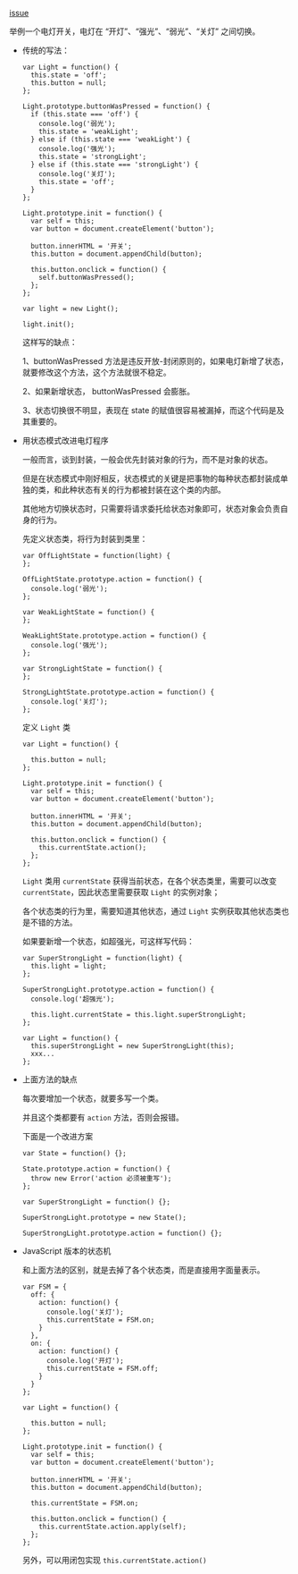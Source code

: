 [issue](https://github.com/hoperyy/blog/issues/41)

举例一个电灯开关，电灯在 “开灯”、“强光”、“弱光”、“关灯” 之间切换。

+ 传统的写法：

  ```
  var Light = function() {
    this.state = 'off';
    this.button = null;
  };

  Light.prototype.buttonWasPressed = function() {
    if (this.state === 'off') {
      console.log('弱光');
      this.state = 'weakLight';
    } else if (this.state === 'weakLight') {
      console.log('强光');
      this.state = 'strongLight';
    } else if (this.state === 'strongLight') {
      console.log('关灯');
      this.state = 'off';
    }
  };

  Light.prototype.init = function() {
    var self = this;
    var button = document.createElement('button');

    button.innerHTML = '开关';
    this.button = document.appendChild(button);

    this.button.onclick = function() {
      self.buttonWasPressed();
    };
  };

  var light = new Light();

  light.init();
  ```

  这样写的缺点：

  1、buttonWasPressed 方法是违反开放-封闭原则的，如果电灯新增了状态，就要修改这个方法，这个方法就很不稳定。

  2、如果新增状态， buttonWasPressed 会膨胀。

  3、状态切换很不明显，表现在 state 的赋值很容易被漏掉，而这个代码是及其重要的。

+ 用状态模式改进电灯程序

  一般而言，谈到封装，一般会优先封装对象的行为，而不是对象的状态。

  但是在状态模式中刚好相反，状态模式的关键是把事物的每种状态都封装成单独的类，和此种状态有关的行为都被封装在这个类的内部。

  其他地方切换状态时，只需要将请求委托给状态对象即可，状态对象会负责自身的行为。

  先定义状态类，将行为封装到类里：

  ```
  var OffLightState = function(light) {
  };

  OffLightState.prototype.action = function() {
    console.log('弱光');
  };

  var WeakLightState = function() {
  };

  WeakLightState.prototype.action = function() {
    console.log('强光');
  };

  var StrongLightState = function() {
  };

  StrongLightState.prototype.action = function() {
    console.log('关灯');
  };
  ```

  定义 `Light` 类

  ```
  var Light = function() {
    
    this.button = null;
  };

  Light.prototype.init = function() {
    var self = this;
    var button = document.createElement('button');

    button.innerHTML = '开关';
    this.button = document.appendChild(button);

    this.button.onclick = function() {
      this.currentState.action();
    };
  };
  ```

  `Light` 类用 `currentState` 获得当前状态，在各个状态类里，需要可以改变 `currentState`，因此状态里需要获取 `Light` 的实例对象；

  各个状态类的行为里，需要知道其他状态，通过 `Light` 实例获取其他状态类也是不错的方法。

  如果要新增一个状态，如超强光，可这样写代码：

  ```
  var SuperStrongLight = function(light) {
    this.light = light;
  };

  SuperStrongLight.prototype.action = function() {
    console.log('超强光');

    this.light.currentState = this.light.superStrongLight;
  };
  ```

  ```
  var Light = function() {
    this.superStrongLight = new SuperStrongLight(this);
    xxx...
  };
  ```

+ 上面方法的缺点

  每次要增加一个状态，就要多写一个类。

  并且这个类都要有 `action` 方法，否则会报错。

  下面是一个改进方案

  ```
  var State = function() {};

  State.prototype.action = function() {
    throw new Error('action 必须被重写');
  };

  var SuperStrongLight = function() {};

  SuperStrongLight.prototype = new State();

  SuperStrongLight.prototype.action = function() {};
  ```

+ JavaScript 版本的状态机

  和上面方法的区别，就是去掉了各个状态类，而是直接用字面量表示。

  ```
  var FSM = {
    off: {
      action: function() {
        console.log('关灯');
        this.currentState = FSM.on;
      }
    },
    on: {
      action: function() {
        console.log('开灯');
        this.currentState = FSM.off;
      }
    }
  };

  var Light = function() {
    
    this.button = null;
  };

  Light.prototype.init = function() {
    var self = this;
    var button = document.createElement('button');

    button.innerHTML = '开关';
    this.button = document.appendChild(button);

    this.currentState = FSM.on;

    this.button.onclick = function() {
      this.currentState.action.apply(self);
    };
  };
  ```

  另外，可以用闭包实现 `this.currentState.action()`



